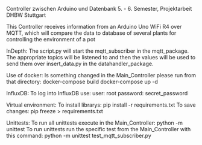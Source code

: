 Controller zwischen Arduino und Datenbank
5. - 6. Semester, Projektarbeit DHBW Stuttgart

This Controller receives information from an Arduino Uno WiFi R4 over MQTT, which will compare the data to database of several plants for controlling the environment of a pot

InDepth:
The script.py will start the mqtt_subscriber in the mqtt_package. The appropriate topics will be listened to and then the values will be used to send them over insert_data.py in the datahandler_package.

Use of docker:
Is something changed in the Main_Controller please run from that directory:
docker-compose build
docker-compose up -d

InfluxDB:
To log into InfluxDB use:
user: root
password: secret_password

Virtual environment:
To install librarys: pip install -r requirements.txt
To save changes: pip freeze > requirements.txt

Unittests:
To run all unittests execute in the Main_Controller:
    python -m unittest
To run unittests run the specific test from the Main_Controller with this command:
    python -m unittest test_mqtt_subscriber.py

